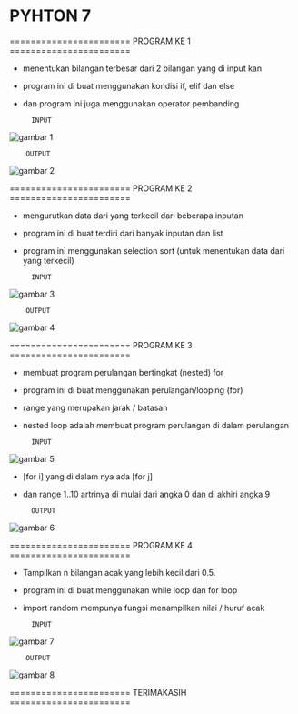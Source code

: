 # PYHTON 7
======================= PROGRAM KE 1 =======================
* menentukan bilangan terbesar dari 2 bilangan yang di input kan
* program ini di buat menggunakan kondisi if, elif dan else
* dan program ini juga menggunakan operator pembanding

        INPUT
![gambar 1](gambar/input_2.PNG)

        OUTPUT
![gambar 2](gambar/input_2.1.PNG)

======================= PROGRAM KE 2 =======================
* mengurutkan data dari yang terkecil dari beberapa inputan
* program ini di buat terdiri dari banyak inputan dan list
* program ini menggunakan selection sort (untuk menentukan data dari yang terkecil)

        INPUT
![gambar 3](gambar/List_1.PNG)

        OUTPUT
![gambar 4](gambar/List_2.PNG)


======================= PROGRAM KE 3 =======================
* membuat program perulangan bertingkat (nested) for
* program ini di buat menggunakan perulangan/looping (for)
* range yang merupakan jarak / batasan
* nested loop adalah membuat program perulangan di dalam perulangan

        INPUT
![gambar 5](gambar/nested_1.PNG)

* [for i] yang di dalam nya ada [for j]
* dan range 1..10 artrinya di mulai dari angka 0 dan di akhiri angka 9

        OUTPUT
![gambar 6](gambar/nested_2.PNG)

======================= PROGRAM KE 4 =======================
* Tampilkan n bilangan acak yang lebih kecil dari 0.5.
* program ini di buat menggunakan while loop dan for loop
* import random mempunya fungsi menampilkan nilai / huruf acak

        INPUT
![gambar 7](gambar/while_1.PNG)

        OUTPUT
![gambar 8](gambar/while_2.PNG)

======================= TERIMAKASIH =======================